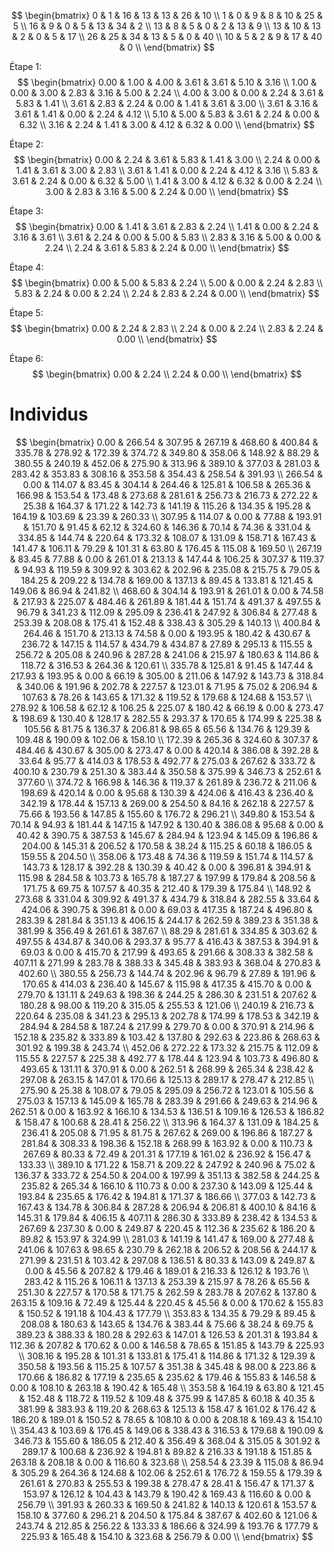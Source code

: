 $$
\begin{bmatrix}
0 & 1 & 16 & 13 & 13 & 26 & 10 \\
1 & 0 & 9 & 8 & 10 & 25 & 5 \\
16 & 9 & 0 & 5 & 13 & 34 & 2 \\
13 & 8 & 5 & 0 & 2 & 13 & 9 \\
13 & 10 & 13 & 2 & 0 & 5 & 17 \\
26 & 25 & 34 & 13 & 5 & 0 & 40 \\
10 & 5 & 2 & 9 & 17 & 40 & 0 \\
\end{bmatrix}
$$

Étape 1:
$$
\begin{bmatrix}
0.00 & 1.00 & 4.00 & 3.61 & 3.61 & 5.10 & 3.16 \\
1.00 & 0.00 & 3.00 & 2.83 & 3.16 & 5.00 & 2.24 \\
4.00 & 3.00 & 0.00 & 2.24 & 3.61 & 5.83 & 1.41 \\
3.61 & 2.83 & 2.24 & 0.00 & 1.41 & 3.61 & 3.00 \\
3.61 & 3.16 & 3.61 & 1.41 & 0.00 & 2.24 & 4.12 \\
5.10 & 5.00 & 5.83 & 3.61 & 2.24 & 0.00 & 6.32 \\
3.16 & 2.24 & 1.41 & 3.00 & 4.12 & 6.32 & 0.00 \\
\end{bmatrix}
$$

Étape 2:
$$
\begin{bmatrix}
0.00 & 2.24 & 3.61 & 5.83 & 1.41 & 3.00 \\
2.24 & 0.00 & 1.41 & 3.61 & 3.00 & 2.83 \\
3.61 & 1.41 & 0.00 & 2.24 & 4.12 & 3.16 \\
5.83 & 3.61 & 2.24 & 0.00 & 6.32 & 5.00 \\
1.41 & 3.00 & 4.12 & 6.32 & 0.00 & 2.24 \\
3.00 & 2.83 & 3.16 & 5.00 & 2.24 & 0.00 \\
\end{bmatrix}
$$

Étape 3:
$$
\begin{bmatrix}
0.00 & 1.41 & 3.61 & 2.83 & 2.24 \\
1.41 & 0.00 & 2.24 & 3.16 & 3.61 \\
3.61 & 2.24 & 0.00 & 5.00 & 5.83 \\
2.83 & 3.16 & 5.00 & 0.00 & 2.24 \\
2.24 & 3.61 & 5.83 & 2.24 & 0.00 \\
\end{bmatrix}
$$

Étape 4:
$$
\begin{bmatrix}
0.00 & 5.00 & 5.83 & 2.24 \\
5.00 & 0.00 & 2.24 & 2.83 \\
5.83 & 2.24 & 0.00 & 2.24 \\
2.24 & 2.83 & 2.24 & 0.00 \\
\end{bmatrix}
$$

Étape 5:
$$
\begin{bmatrix}
0.00 & 2.24 & 2.83 \\
2.24 & 0.00 & 2.24 \\
2.83 & 2.24 & 0.00 \\
\end{bmatrix}
$$

Étape 6:
$$
\begin{bmatrix}
0.00 & 2.24 \\
2.24 & 0.00 \\
\end{bmatrix}
$$


# Individus

$$
\begin{bmatrix}
0.00 & 266.54 & 307.95 & 267.19 & 468.60 & 400.84 & 335.78 & 278.92 & 172.39 & 374.72 & 349.80 & 358.06 & 148.92 & 88.29 & 380.55 & 240.19 & 452.06 & 275.90 & 313.96 & 389.10 & 377.03 & 281.03 & 283.42 & 353.83 & 308.16 & 353.58 & 354.43 & 258.54 & 391.93 \\
266.54 & 0.00 & 114.07 & 83.45 & 304.14 & 264.46 & 125.81 & 106.58 & 265.36 & 166.98 & 153.54 & 173.48 & 273.68 & 281.61 & 256.73 & 216.73 & 272.22 & 25.38 & 164.37 & 171.22 & 142.73 & 141.19 & 115.26 & 134.35 & 195.28 & 164.19 & 103.69 & 23.39 & 260.33 \\
307.95 & 114.07 & 0.00 & 77.88 & 193.91 & 151.70 & 91.45 & 62.12 & 324.60 & 146.36 & 70.14 & 74.36 & 331.04 & 334.85 & 144.74 & 220.64 & 173.32 & 108.07 & 131.09 & 158.71 & 167.43 & 141.47 & 106.11 & 79.29 & 101.31 & 63.80 & 176.45 & 115.08 & 169.50 \\
267.19 & 83.45 & 77.88 & 0.00 & 261.01 & 213.13 & 147.44 & 106.25 & 307.37 & 119.37 & 94.93 & 119.59 & 309.92 & 303.62 & 202.96 & 235.08 & 215.75 & 79.05 & 184.25 & 209.22 & 134.78 & 169.00 & 137.13 & 89.45 & 133.81 & 121.45 & 149.06 & 86.94 & 241.82 \\
468.60 & 304.14 & 193.91 & 261.01 & 0.00 & 74.58 & 217.93 & 225.07 & 484.46 & 261.89 & 181.44 & 151.74 & 491.37 & 497.55 & 96.79 & 341.23 & 112.09 & 295.09 & 236.41 & 247.92 & 306.84 & 277.48 & 253.39 & 208.08 & 175.41 & 152.48 & 338.43 & 305.29 & 140.13 \\
400.84 & 264.46 & 151.70 & 213.13 & 74.58 & 0.00 & 193.95 & 180.42 & 430.67 & 236.72 & 147.15 & 114.57 & 434.79 & 434.87 & 27.89 & 295.13 & 115.55 & 256.72 & 205.08 & 240.96 & 287.28 & 241.06 & 215.97 & 180.63 & 114.86 & 118.72 & 316.53 & 264.36 & 120.61 \\
335.78 & 125.81 & 91.45 & 147.44 & 217.93 & 193.95 & 0.00 & 66.19 & 305.00 & 211.06 & 147.92 & 143.73 & 318.84 & 340.06 & 191.96 & 202.78 & 227.57 & 123.01 & 71.95 & 75.02 & 206.94 & 107.63 & 78.26 & 143.65 & 171.32 & 119.52 & 179.68 & 124.68 & 153.57 \\
278.92 & 106.58 & 62.12 & 106.25 & 225.07 & 180.42 & 66.19 & 0.00 & 273.47 & 198.69 & 130.40 & 128.17 & 282.55 & 293.37 & 170.65 & 174.99 & 225.38 & 105.56 & 81.75 & 136.37 & 206.81 & 98.65 & 65.56 & 134.76 & 129.39 & 109.48 & 190.09 & 102.06 & 158.10 \\
172.39 & 265.36 & 324.60 & 307.37 & 484.46 & 430.67 & 305.00 & 273.47 & 0.00 & 420.14 & 386.08 & 392.28 & 33.64 & 95.77 & 414.03 & 178.53 & 492.77 & 275.03 & 267.62 & 333.72 & 400.10 & 230.79 & 251.30 & 383.44 & 350.58 & 375.99 & 346.73 & 252.61 & 377.60 \\
374.72 & 166.98 & 146.36 & 119.37 & 261.89 & 236.72 & 211.06 & 198.69 & 420.14 & 0.00 & 95.68 & 130.39 & 424.06 & 416.43 & 236.40 & 342.19 & 178.44 & 157.13 & 269.00 & 254.50 & 84.16 & 262.18 & 227.57 & 75.66 & 193.56 & 147.85 & 155.60 & 176.72 & 296.21 \\
349.80 & 153.54 & 70.14 & 94.93 & 181.44 & 147.15 & 147.92 & 130.40 & 386.08 & 95.68 & 0.00 & 40.42 & 390.75 & 387.53 & 145.67 & 284.94 & 123.94 & 145.09 & 196.86 & 204.00 & 145.31 & 206.52 & 170.58 & 38.24 & 115.25 & 60.18 & 186.05 & 159.55 & 204.50 \\
358.06 & 173.48 & 74.36 & 119.59 & 151.74 & 114.57 & 143.73 & 128.17 & 392.28 & 130.39 & 40.42 & 0.00 & 396.81 & 394.91 & 115.98 & 284.58 & 103.73 & 165.78 & 187.27 & 197.99 & 179.84 & 208.56 & 171.75 & 69.75 & 107.57 & 40.35 & 212.40 & 179.39 & 175.84 \\
148.92 & 273.68 & 331.04 & 309.92 & 491.37 & 434.79 & 318.84 & 282.55 & 33.64 & 424.06 & 390.75 & 396.81 & 0.00 & 69.03 & 417.35 & 187.24 & 496.80 & 283.39 & 281.84 & 351.13 & 406.15 & 244.17 & 262.59 & 389.23 & 351.38 & 381.99 & 356.49 & 261.61 & 387.67 \\
88.29 & 281.61 & 334.85 & 303.62 & 497.55 & 434.87 & 340.06 & 293.37 & 95.77 & 416.43 & 387.53 & 394.91 & 69.03 & 0.00 & 415.70 & 217.99 & 493.65 & 291.66 & 308.33 & 382.58 & 407.11 & 271.99 & 283.78 & 388.33 & 345.48 & 383.93 & 368.04 & 270.83 & 402.60 \\
380.55 & 256.73 & 144.74 & 202.96 & 96.79 & 27.89 & 191.96 & 170.65 & 414.03 & 236.40 & 145.67 & 115.98 & 417.35 & 415.70 & 0.00 & 279.70 & 131.11 & 249.63 & 198.36 & 244.25 & 286.30 & 231.51 & 207.62 & 180.28 & 98.00 & 119.20 & 315.05 & 255.53 & 121.06 \\
240.19 & 216.73 & 220.64 & 235.08 & 341.23 & 295.13 & 202.78 & 174.99 & 178.53 & 342.19 & 284.94 & 284.58 & 187.24 & 217.99 & 279.70 & 0.00 & 370.91 & 214.96 & 152.18 & 235.82 & 333.89 & 103.42 & 137.80 & 292.63 & 223.86 & 268.63 & 301.92 & 199.38 & 243.74 \\
452.06 & 272.22 & 173.32 & 215.75 & 112.09 & 115.55 & 227.57 & 225.38 & 492.77 & 178.44 & 123.94 & 103.73 & 496.80 & 493.65 & 131.11 & 370.91 & 0.00 & 262.51 & 268.99 & 265.34 & 238.42 & 297.08 & 263.15 & 147.01 & 170.66 & 125.13 & 289.17 & 278.47 & 212.85 \\
275.90 & 25.38 & 108.07 & 79.05 & 295.09 & 256.72 & 123.01 & 105.56 & 275.03 & 157.13 & 145.09 & 165.78 & 283.39 & 291.66 & 249.63 & 214.96 & 262.51 & 0.00 & 163.92 & 166.10 & 134.53 & 136.51 & 109.16 & 126.53 & 186.82 & 158.47 & 100.68 & 28.41 & 256.22 \\
313.96 & 164.37 & 131.09 & 184.25 & 236.41 & 205.08 & 71.95 & 81.75 & 267.62 & 269.00 & 196.86 & 187.27 & 281.84 & 308.33 & 198.36 & 152.18 & 268.99 & 163.92 & 0.00 & 110.73 & 267.69 & 80.33 & 72.49 & 201.31 & 177.19 & 161.02 & 236.92 & 156.47 & 133.33 \\
389.10 & 171.22 & 158.71 & 209.22 & 247.92 & 240.96 & 75.02 & 136.37 & 333.72 & 254.50 & 204.00 & 197.99 & 351.13 & 382.58 & 244.25 & 235.82 & 265.34 & 166.10 & 110.73 & 0.00 & 237.30 & 143.09 & 125.44 & 193.84 & 235.65 & 176.42 & 194.81 & 171.37 & 186.66 \\
377.03 & 142.73 & 167.43 & 134.78 & 306.84 & 287.28 & 206.94 & 206.81 & 400.10 & 84.16 & 145.31 & 179.84 & 406.15 & 407.11 & 286.30 & 333.89 & 238.42 & 134.53 & 267.69 & 237.30 & 0.00 & 249.87 & 220.45 & 112.36 & 235.62 & 186.20 & 89.82 & 153.97 & 324.99 \\
281.03 & 141.19 & 141.47 & 169.00 & 277.48 & 241.06 & 107.63 & 98.65 & 230.79 & 262.18 & 206.52 & 208.56 & 244.17 & 271.99 & 231.51 & 103.42 & 297.08 & 136.51 & 80.33 & 143.09 & 249.87 & 0.00 & 45.56 & 207.82 & 179.46 & 189.01 & 216.33 & 126.12 & 193.76 \\
283.42 & 115.26 & 106.11 & 137.13 & 253.39 & 215.97 & 78.26 & 65.56 & 251.30 & 227.57 & 170.58 & 171.75 & 262.59 & 283.78 & 207.62 & 137.80 & 263.15 & 109.16 & 72.49 & 125.44 & 220.45 & 45.56 & 0.00 & 170.62 & 155.83 & 150.52 & 191.18 & 104.43 & 177.79 \\
353.83 & 134.35 & 79.29 & 89.45 & 208.08 & 180.63 & 143.65 & 134.76 & 383.44 & 75.66 & 38.24 & 69.75 & 389.23 & 388.33 & 180.28 & 292.63 & 147.01 & 126.53 & 201.31 & 193.84 & 112.36 & 207.82 & 170.62 & 0.00 & 146.58 & 78.65 & 151.85 & 143.79 & 225.93 \\
308.16 & 195.28 & 101.31 & 133.81 & 175.41 & 114.86 & 171.32 & 129.39 & 350.58 & 193.56 & 115.25 & 107.57 & 351.38 & 345.48 & 98.00 & 223.86 & 170.66 & 186.82 & 177.19 & 235.65 & 235.62 & 179.46 & 155.83 & 146.58 & 0.00 & 108.10 & 263.18 & 190.42 & 165.48 \\
353.58 & 164.19 & 63.80 & 121.45 & 152.48 & 118.72 & 119.52 & 109.48 & 375.99 & 147.85 & 60.18 & 40.35 & 381.99 & 383.93 & 119.20 & 268.63 & 125.13 & 158.47 & 161.02 & 176.42 & 186.20 & 189.01 & 150.52 & 78.65 & 108.10 & 0.00 & 208.18 & 169.43 & 154.10 \\
354.43 & 103.69 & 176.45 & 149.06 & 338.43 & 316.53 & 179.68 & 190.09 & 346.73 & 155.60 & 186.05 & 212.40 & 356.49 & 368.04 & 315.05 & 301.92 & 289.17 & 100.68 & 236.92 & 194.81 & 89.82 & 216.33 & 191.18 & 151.85 & 263.18 & 208.18 & 0.00 & 116.60 & 323.68 \\
258.54 & 23.39 & 115.08 & 86.94 & 305.29 & 264.36 & 124.68 & 102.06 & 252.61 & 176.72 & 159.55 & 179.39 & 261.61 & 270.83 & 255.53 & 199.38 & 278.47 & 28.41 & 156.47 & 171.37 & 153.97 & 126.12 & 104.43 & 143.79 & 190.42 & 169.43 & 116.60 & 0.00 & 256.79 \\
391.93 & 260.33 & 169.50 & 241.82 & 140.13 & 120.61 & 153.57 & 158.10 & 377.60 & 296.21 & 204.50 & 175.84 & 387.67 & 402.60 & 121.06 & 243.74 & 212.85 & 256.22 & 133.33 & 186.66 & 324.99 & 193.76 & 177.79 & 225.93 & 165.48 & 154.10 & 323.68 & 256.79 & 0.00 \\
\end{bmatrix}
$$